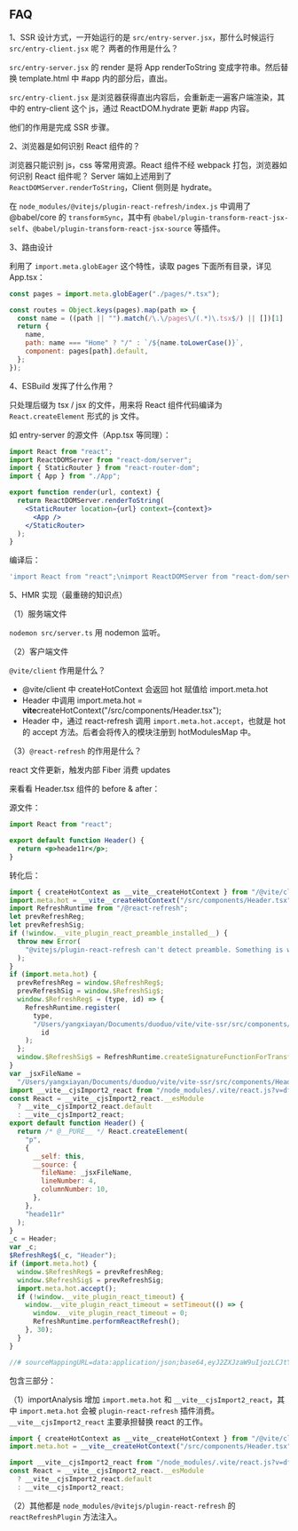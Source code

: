 ## FAQ

1、SSR 设计方式，一开始运行的是 `src/entry-server.jsx`，那什么时候运行 `src/entry-client.jsx` 呢？
两者的作用是什么？

`src/entry-server.jsx` 的 render 是将 App renderToString 变成字符串。然后替换 template.html 中 #app 内的部分后，直出。

`src/entry-client.jsx` 是浏览器获得直出内容后，会重新走一遍客户端渲染，其中的 entry-client 这个 js，通过 ReactDOM.hydrate 更新 #app 内容。

他们的作用是完成 SSR 步骤。

2、浏览器是如何识别 React 组件的？

浏览器只能识别 js，css 等常用资源。React 组件不经 webpack 打包，浏览器如何识别 React 组件呢？
Server 端如上述用到了 `ReactDOMServer.renderToString`，Client 侧则是 hydrate。

在 `node_modules/@vitejs/plugin-react-refresh/index.js` 中调用了 @babel/core 的 `transformSync`，其中有 `@babel/plugin-transform-react-jsx-self`、`@babel/plugin-transform-react-jsx-source` 等插件。

3、路由设计

利用了 `import.meta.globEager` 这个特性，读取 pages 下面所有目录，详见 App.tsx：

```jsx
const pages = import.meta.globEager("./pages/*.tsx");

const routes = Object.keys(pages).map(path => {
  const name = ((path || "").match(/\.\/pages\/(.*)\.tsx$/) || [])[1] || "";
  return {
    name,
    path: name === "Home" ? "/" : `/${name.toLowerCase()}`,
    component: pages[path].default,
  };
});
```

4、ESBuild 发挥了什么作用？

只处理后缀为 tsx / jsx 的文件，用来将 React 组件代码编译为 `React.createElement` 形式的 js 文件。

如 entry-server 的源文件（App.tsx 等同理）：

```jsx
import React from "react";
import ReactDOMServer from "react-dom/server";
import { StaticRouter } from "react-router-dom";
import { App } from "./App";

export function render(url, context) {
  return ReactDOMServer.renderToString(
    <StaticRouter location={url} context={context}>
      <App />
    </StaticRouter>
  );
}
```

编译后：

```js
'import React from "react";\nimport ReactDOMServer from "react-dom/server";\nimport { StaticRouter } from "react-router-dom";\nimport { App } from "./App";\nexport function render(url, context) {\n  return ReactDOMServer.renderToString(/* @__PURE__ */ React.createElement(StaticRouter, {\n    location: url,\n    context\n  }, /* @__PURE__ */ React.createElement(App, null)));\n}\n';
```

5、HMR 实现（最重磅的知识点）

（1）服务端文件

`nodemon src/server.ts` 用 nodemon 监听。

（2）客户端文件

`@vite/client` 作用是什么？

- @vite/client 中 createHotContext 会返回 hot 赋值给 import.meta.hot
- Header 中调用 import.meta.hot = **vite**createHotContext("/src/components/Header.tsx");
- Header 中，通过 react-refresh 调用 `import.meta.hot.accept`，也就是 hot 的 accept 方法。后者会将传入的模块注册到 hotModulesMap 中。

（3）`@react-refresh` 的作用是什么？

react 文件更新，触发内部 Fiber 消费 updates

来看看 Header.tsx 组件的 before & after：

源文件：

```jsx
import React from "react";

export default function Header() {
  return <p>heade11r</p>;
}
```

转化后：

```jsx
import { createHotContext as __vite__createHotContext } from "/@vite/client";
import.meta.hot = __vite__createHotContext("/src/components/Header.tsx");
import RefreshRuntime from "/@react-refresh";
let prevRefreshReg;
let prevRefreshSig;
if (!window.__vite_plugin_react_preamble_installed__) {
  throw new Error(
    "@vitejs/plugin-react-refresh can't detect preamble. Something is wrong. See https://github.com/vitejs/vite-plugin-react/pull/11#discussion_r430879201"
  );
}
if (import.meta.hot) {
  prevRefreshReg = window.$RefreshReg$;
  prevRefreshSig = window.$RefreshSig$;
  window.$RefreshReg$ = (type, id) => {
    RefreshRuntime.register(
      type,
      "/Users/yangxiayan/Documents/duoduo/vite/vite-ssr/src/components/Header.tsx " +
        id
    );
  };
  window.$RefreshSig$ = RefreshRuntime.createSignatureFunctionForTransform;
}
var _jsxFileName =
  "/Users/yangxiayan/Documents/duoduo/vite/vite-ssr/src/components/Header.tsx";
import __vite__cjsImport2_react from "/node_modules/.vite/react.js?v=df1bc05a";
const React = __vite__cjsImport2_react.__esModule
  ? __vite__cjsImport2_react.default
  : __vite__cjsImport2_react;
export default function Header() {
  return /* @__PURE__ */ React.createElement(
    "p",
    {
      __self: this,
      __source: {
        fileName: _jsxFileName,
        lineNumber: 4,
        columnNumber: 10,
      },
    },
    "heade11r"
  );
}
_c = Header;
var _c;
$RefreshReg$(_c, "Header");
if (import.meta.hot) {
  window.$RefreshReg$ = prevRefreshReg;
  window.$RefreshSig$ = prevRefreshSig;
  import.meta.hot.accept();
  if (!window.__vite_plugin_react_timeout) {
    window.__vite_plugin_react_timeout = setTimeout(() => {
      window.__vite_plugin_react_timeout = 0;
      RefreshRuntime.performReactRefresh();
    }, 30);
  }
}

//# sourceMappingURL=data:application/json;base64,eyJ2ZXJzaW9uIjozLCJtYXBwaW5ncyI6Ijs7Ozs7Ozs7Ozs7Ozs7O0FBQUE7QUFFQSxpQ0FBaUM7QUFDL0IsU0FBTyxvQ0FBQyxLQUFEO0FBQUE7QUFBQTtBQUFBO0FBQUE7QUFBQTtBQUFBO0FBQUEsS0FBRztBQUFBO0tBRFlBOzs7Ozs7Ozs7Ozs7OzsiLCJuYW1lcyI6WyJIZWFkZXIiXSwic291cmNlcyI6WyIvVXNlcnMveWFuZ3hpYXlhbi9Eb2N1bWVudHMvZHVvZHVvL3ZpdGUvdml0ZS1zc3Ivc3JjL2NvbXBvbmVudHMvSGVhZGVyLnRzeCJdfQ==
```

包含三部分：

（1）importAnalysis 增加 `import.meta.hot` 和 `__vite__cjsImport2_react`，其中 `import.meta.hot` 会被 `plugin-react-refresh` 插件消费。 `__vite__cjsImport2_react` 主要承担替换 react 的工作。

```jsx
import { createHotContext as __vite__createHotContext } from "/@vite/client";
import.meta.hot = __vite__createHotContext("/src/components/Header.tsx");

import __vite__cjsImport2_react from "/node_modules/.vite/react.js?v=df1bc05a";
const React = __vite__cjsImport2_react.__esModule
  ? __vite__cjsImport2_react.default
  : __vite__cjsImport2_react;
```

（2）其他都是 `node_modules/@vitejs/plugin-react-refresh` 的 `reactRefreshPlugin` 方法注入。
